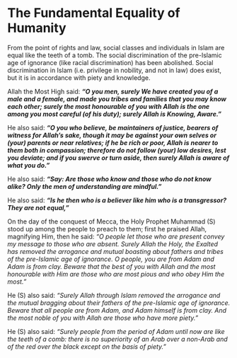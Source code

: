 The Fundamental Equality of Humanity
====================================

From the point of rights and law, social classes and individuals in
Islam are equal like the teeth of a tomb. The social discrimination of
the pre-Islamic age of ignorance (like racial discrimination) has been
abolished. Social discrimination in Islam (i.e. privilege in nobility,
and not in law) does exist, but it is in accordance with piety and
knowledge.

Allah the Most High said: ***“O you men, surely We have created you of a
male and a female, and made you tribes and families that you may know
each other; surely the most honourable of you with Allah is the one
among you most careful (of his duty); surely Allah is Knowing,
Aware.”***

He also said: ***“O you who believe, be maintainers of justice, bearers
of witness for Allah’s sake, though it may be against your own selves or
(your) parents or near relatives; if he be rich or poor, Allah is nearer
to them both in compassion; therefore do not follow (your) low desires,
lest you deviate; and if you swerve or turn aside, then surely Allah is
aware of what you do.”***

He also said: ***“Say: Are those who know and those who do not know
alike? Only the men of understanding are mindful.”***

He also said: ***“Is he then who is a believer like him who is a
transgressor? They are not equal,”***

On the day of the conquest of Mecca, the Holy Prophet Muhammad (S) stood
up among the people to preach to them; first he praised Allah,
magnifying Him, then he said: *“O people let those who are present
convey my message to those who are absent. Surely Allah the Holy, the
Exalted has removed the arrogance and mutual boasting about fathers and
tribes of the pre-Islamic age of ignorance. O people, you are from Adam
and Adam is from clay. Beware that the best of you with Allah and the
most honourable with Him are those who are most pious and who obey Him
the most.”*

He (S) also said: *“Surely Allah through Islam removed the arrogance and
the mutual bragging about their fathers of the pre-Islamic age of
ignorance. Beware that all people are from Adam, and Adam himself is
from clay. And the most noble of you with Allah are those who have more
piety.”*

He (S) also said: *“Surely people from the period of Adam until now are
like the teeth of a comb: there is no superiority of an Arab over a
non-Arab and of the red over the black except on the basis of piety.”*


